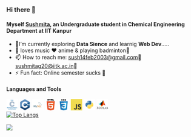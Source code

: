 ### Hi there 👋


#### Myself [Sushmita](github.com/sush14feb), an Undergraduate student in Chemical Engineering Department at IIT Kanpur

- 🌱I’m currently exploring **Data Sience** and learnig **Web Dev**.....
- 💜 loves music ❤ anime & playing badminton🏸
- 📫 How to reach me: sush14feb2003@gmail.com:email: sushmitag20@iitk.ac.in:e-mail:
- ⚡ Fun fact: Online semester sucks :slightly_smiling_face:
#### Languages and Tools
<code><img height="30" src = "https://raw.githubusercontent.com/github/explore/80688e429a7d4ef2fca1e82350fe8e3517d3494d/topics/c/c.png"></code>
<code><img height="30" src = "https://raw.githubusercontent.com/github/explore/80688e429a7d4ef2fca1e82350fe8e3517d3494d/topics/cpp/cpp.png"></code>
<code><img height="30" src = "https://raw.githubusercontent.com/github/explore/80688e429a7d4ef2fca1e82350fe8e3517d3494d/topics/mysql/mysql.png"></code>
<code><img height="30" src = "https://raw.githubusercontent.com/github/explore/80688e429a7d4ef2fca1e82350fe8e3517d3494d/topics/html/html.png"></code>
<code><img height="30" src = "https://raw.githubusercontent.com/github/explore/80688e429a7d4ef2fca1e82350fe8e3517d3494d/topics/css/css.png"></code>
<code><img height="30" src = "https://raw.githubusercontent.com/github/explore/80688e429a7d4ef2fca1e82350fe8e3517d3494d/topics/javascript/javascript.png"></code>
<code><img height="30" src = "https://raw.githubusercontent.com/github/explore/80688e429a7d4ef2fca1e82350fe8e3517d3494d/topics/python/python.png"></code>
<code><img height="30" src = "https://raw.githubusercontent.com/github/explore/80688e429a7d4ef2fca1e82350fe8e3517d3494d/topics/matlab/matlab.png"></code>
<br>
[![Top Langs](https://github-readme-stats.vercel.app/api/top-langs/?username=sush14feb&theme=radical)](https://github.com/anuraghazra/github-readme-stats.vercel.api/top-langs?username=sush14feb)
 <br>
 <br>
![](https://komarev.com/ghpvc/?username=sush14feb&style=round)
